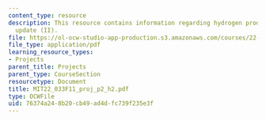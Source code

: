 ```yaml
---
content_type: resource
description: This resource contains information regarding hydrogen production progress
  update (II).
file: https://ol-ocw-studio-app-production.s3.amazonaws.com/courses/22-033-nuclear-systems-design-project-fall-2011/76374a248b20cb49ad4dfc739f235e3f_MIT22_033F11_proj_p2_h2.pdf
file_type: application/pdf
learning_resource_types:
- Projects
parent_title: Projects
parent_type: CourseSection
resourcetype: Document
title: MIT22_033F11_proj_p2_h2.pdf
type: OCWFile
uid: 76374a24-8b20-cb49-ad4d-fc739f235e3f
---
```

